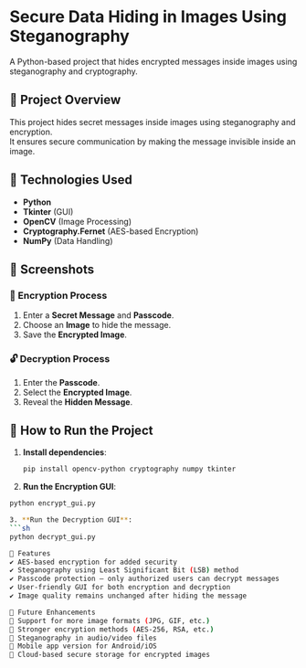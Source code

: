 # Secure Data Hiding in Images Using Steganography
A Python-based project that hides encrypted messages inside images using steganography and cryptography.

## 📌 Project Overview
This project hides secret messages inside images using steganography and encryption.  
It ensures secure communication by making the message invisible inside an image.

## 🔧 Technologies Used
- **Python**
- **Tkinter** (GUI)
- **OpenCV** (Image Processing)
- **Cryptography.Fernet** (AES-based Encryption)
- **NumPy** (Data Handling)

## 📸 Screenshots
### 🔐 Encryption Process
1. Enter a **Secret Message** and **Passcode**.
2. Choose an **Image** to hide the message.
3. Save the **Encrypted Image**.

### 🔓 Decryption Process
1. Enter the **Passcode**.
2. Select the **Encrypted Image**.
3. Reveal the **Hidden Message**.

## 📂 How to Run the Project
1. **Install dependencies**:
   ```sh
   pip install opencv-python cryptography numpy tkinter
2. **Run the Encryption GUI**:
  ```sh
  python encrypt_gui.py

3. **Run the Decryption GUI**:
  ```sh
  python decrypt_gui.py

🎯 Features
✔ AES-based encryption for added security
✔ Steganography using Least Significant Bit (LSB) method
✔ Passcode protection – only authorized users can decrypt messages
✔ User-friendly GUI for both encryption and decryption
✔ Image quality remains unchanged after hiding the message

🔮 Future Enhancements
🚀 Support for more image formats (JPG, GIF, etc.)
🚀 Stronger encryption methods (AES-256, RSA, etc.)
🚀 Steganography in audio/video files
🚀 Mobile app version for Android/iOS
🚀 Cloud-based secure storage for encrypted images
